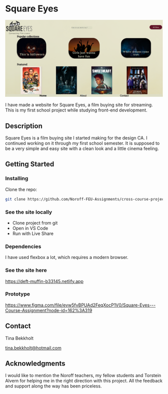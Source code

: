 # Square Eyes

![image](/images/Screenshot%202023-05-30%20124946.png)

I have made a website for Square Eyes, a film buying site for streaming. This is my first school project while studying front-end development.

## Description

Square Eyes is a film buying site I started making for the design CA. I continued working on it through my first school semester. It is supposed to be a very simple and easy site with a clean look and a little cinema feeling.

## Getting Started

### Installing

Clone the repo:

```bash
git clone https://github.com/Noroff-FEU-Assignments/cross-course-project-Bekkholt
```

### See the site locally

- Clone project from git
- Open in VS Code
- Run with Live Share

### Dependencies

I have used flexbox a lot, which requires a modern browser.

### See the site here

https://deft-muffin-b33145.netlify.app

### Prototype

https://www.figma.com/file/evw5fvBPUAd2FeqXocP1V0/Square-Eyes---Course-Assignment?node-id=162%3A319

## Contact

Tina Bekkholt

tina.bekkholt@hotmail.com

## Acknowledgments

I would like to mention the Noroff teachers, my fellow students and Torstein Alvern for helping me in the right direction with this project. All the feedback and support along the way has been priceless.
